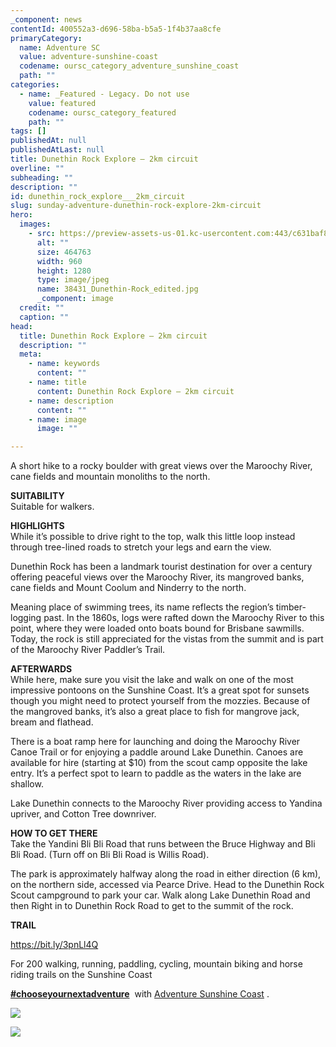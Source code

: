 ```yaml
---
_component: news
contentId: 400552a3-d696-58ba-b5a5-1f4b37aa8cfe
primaryCategory:
  name: Adventure SC
  value: adventure-sunshine-coast
  codename: oursc_category_adventure_sunshine_coast
  path: ""
categories:
  - name: _Featured - Legacy. Do not use
    value: featured
    codename: oursc_category_featured
    path: ""
tags: []
publishedAt: null
publishedAtLast: null
title: Dunethin Rock Explore – 2km circuit
overline: ""
subheading: ""
description: ""
id: dunethin_rock_explore___2km_circuit
slug: sunday-adventure-dunethin-rock-explore-2km-circuit
hero:
  images:
    - src: https://preview-assets-us-01.kc-usercontent.com:443/c631baf8-1b46-001f-580c-d0001b68b4a8/696c37fc-ccbe-4919-b757-925dad74fe91/38431_Dunethin-Rock_edited.jpg
      alt: ""
      size: 464763
      width: 960
      height: 1280
      type: image/jpeg
      name: 38431_Dunethin-Rock_edited.jpg
      _component: image
  credit: ""
  caption: ""
head:
  title: Dunethin Rock Explore – 2km circuit
  description: ""
  meta:
    - name: keywords
      content: ""
    - name: title
      content: Dunethin Rock Explore – 2km circuit
    - name: description
      content: ""
    - name: image
      image: ""

---
```

A short hike to a rocky boulder with great views over the Maroochy River, cane fields and mountain monoliths to the north.

**SUITABILITY**\
Suitable for walkers.

**HIGHLIGHTS**\
While it’s possible to drive right to the top, walk this little loop instead through tree-lined roads to stretch your legs and earn the view.

Dunethin Rock has been a landmark tourist destination for over a century offering peaceful views over the Maroochy River, its mangroved banks, cane fields and Mount Coolum and Ninderry to the north.

Meaning place of swimming trees, its name reflects the region’s timber-logging past. In the 1860s, logs were rafted down the Maroochy River to this point, where they were loaded onto boats bound for Brisbane sawmills. Today, the rock is still appreciated for the vistas from the summit and is part of the Maroochy River Paddler’s Trail.

**AFTERWARDS**\
While here, make sure you visit the lake and walk on one of the most impressive pontoons on the Sunshine Coast. It’s a great spot for sunsets though you might need to protect yourself from the mozzies. Because of the mangroved banks, it’s also a great place to fish for mangrove jack, bream and flathead.

There is a boat ramp here for launching and doing the Maroochy River Canoe Trail or for enjoying a paddle around Lake Dunethin. Canoes are available for hire (starting at $10) from the scout camp opposite the lake entry. It’s a perfect spot to learn to paddle as the waters in the lake are shallow.

Lake Dunethin connects to the Maroochy River providing access to Yandina upriver, and Cotton Tree downriver.

**HOW TO GET THERE**\
Take the Yandini Bli Bli Road that runs between the Bruce Highway and Bli Bli Road. (Turn off on Bli Bli Road is Willis Road).

The park is approximately halfway along the road in either direction (6 km), on the northern side, accessed via Pearce Drive. Head to the Dunethin Rock Scout campground to park your car. Walk along Lake Dunethin Road and then Right in to Dunethin Rock Road to get to the summit of the rock.

**TRAIL**

<https://bit.ly/3pnLl4Q>


For 200 walking, running, paddling, cycling, mountain biking and horse riding trails on the Sunshine Coast 

[**#chooseyournextadventure**](https://www.facebook.com/hashtag/chooseyournextadventure?__eep__=6&__tn__=*NK*F)
 with [Adventure Sunshine Coast](https://adventure.sunshinecoast.qld.gov.au/)
. 

![](https://preview-assets-us-01.kc-usercontent.com:443/c631baf8-1b46-001f-580c-d0001b68b4a8/1a357266-0305-444a-bba7-cdb179dc3e1e/Capture-4.jpg)

![](https://preview-assets-us-01.kc-usercontent.com:443/c631baf8-1b46-001f-580c-d0001b68b4a8/075792e7-dfff-4b62-8dbd-89d6308bef4e/38431_Dunethin-Rock-IMG_3069-1-1024x768.jpg)
